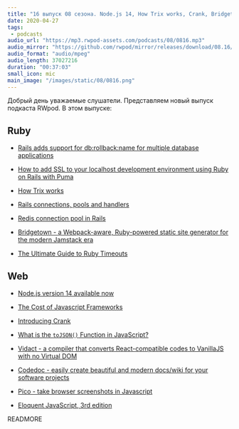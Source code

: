 ```yaml
---
title: "16 выпуск 08 сезона. Node.js 14, How Trix works, Crank, Bridgetown, Vidact, Codedoc, Pico, Eloquent JavaScript и прочее"
date: 2020-04-27
tags:
 - podcasts
audio_url: "https://mp3.rwpod-assets.com/podcasts/08/0816.mp3"
audio_mirror: "https://github.com/rwpod/mirror/releases/download/08.16/0816.mp3"
audio_format: "audio/mpeg"
audio_length: 37027216
duration: "00:37:03"
small_icon: mic
main_image: "/images/static/08/0816.png"
---
```


Добрый день уважаемые слушатели. Представляем новый выпуск подкаста RWpod. В этом выпуске:

## Ruby

 - [Rails adds support for db:rollback:name for multiple database applications](https://blog.saeloun.com/2020/04/21/rails-adds-support-for-db-rollback-name-for-multiple-database-applications)
 - [How to add SSL to your localhost development environment using Ruby on Rails with Puma](https://medium.com/@matayoshi.mariano/how-to-add-ssl-to-your-localhost-with-puma-37a66a649f29)
 - [How Trix works](https://www.thatweeklytech.com/posts/16-how-trix-works)


 - [Rails connections, pools and handlers](https://blog.arkency.com/rails-connections-pools-and-handlers/)
 - [Redis connection pool in Rails](https://tejasbubane.github.io/posts/2020-04-22-redis-connection-pool-in-rails/)
 - [Bridgetown - a Webpack-aware, Ruby-powered static site generator for the modern Jamstack era](https://www.bridgetownrb.com/)
 - [The Ultimate Guide to Ruby Timeouts](https://github.com/ankane/the-ultimate-guide-to-ruby-timeouts)


## Web

 - [Node.js version 14 available now](https://medium.com/@nodejs/node-js-version-14-available-now-8170d384567e)
 - [The Cost of Javascript Frameworks](https://timkadlec.com/remembers/2020-04-21-the-cost-of-javascript-frameworks/)
 - [Introducing Crank](https://crank.js.org/blog/introducing-crank)
 - [What is the `toJSON()` Function in JavaScript?](http://thecodebarbarian.com/what-is-the-tojson-function-in-javascript.html)


 - [Vidact - a compiler that converts React-compatible codes to VanillaJS with no Virtual DOM](https://mohebifar.github.io/vidact/)
 - [Codedoc - easily create beautiful and modern docs/wiki for your software projects](https://codedoc.cc/)
 - [Pico - take browser screenshots in Javascript](https://github.com/gripeless/pico)
 - [Eloquent JavaScript, 3rd edition](https://eloquentjavascript.net/)


READMORE
